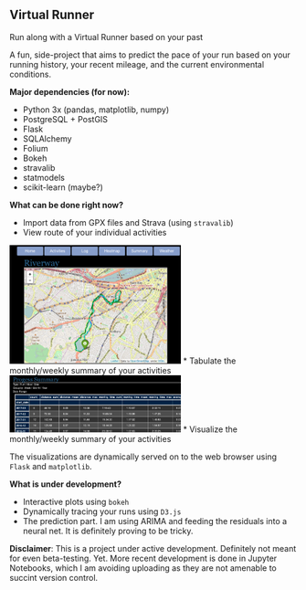 ## Virtual Runner

Run along with a Virtual Runner based on your past

A fun, side-project that aims to predict the pace of your run based on
your running history, your recent mileage, and the current
environmental conditions. 

**Major dependencies (for now):**

* Python 3x (pandas, matplotlib, numpy)
* PostgreSQL + PostGIS
* Flask
* SQLAlchemy
* Folium
* Bokeh
* stravalib
* statmodels
* scikit-learn (maybe?)

**What can be done right now?**

* Import data from GPX files and Strava (using `stravalib`)
* View route of your individual activities
<img src="https://github.com/dhitals/runner/blob/master/app/static/images/example_run.png" width="300">
* Tabulate the monthly/weekly summary of your activities
<img src="https://github.com/dhitals/runner/blob/master/app/static/images/example_table.png" width="300">
* Visualize the monthly/weekly summary of your activities

The visualizations are dynamically served on to the web browser using
`Flask` and `matplotlib`.

**What is under development?**

* Interactive plots using `bokeh`
* Dynamically tracing your runs using `D3.js`
* The prediction part. I am using ARIMA and feeding the residuals into
 a neural net. It is definitely proving to be tricky.

**Disclaimer**: This is a project under active development. Definitely
  not meant for even beta-testing. Yet. More recent development is
  done in Jupyter Notebooks, which I am avoiding uploading as they are
  not amenable to succint version control.
